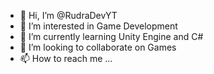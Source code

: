 - 👋 Hi, I’m @RudraDevYT
- 👀 I’m interested in Game Development
- 🌱 I’m currently learning Unity Engine and C#
- 💞️ I’m looking to collaborate on Games
- 📫 How to reach me ...

<!---
RudraDevYT/RudraDevYT is a ✨ special ✨ repository because its `README.md` (this file) appears on your GitHub profile.
You can click the Preview link to take a look at your changes.
--->
